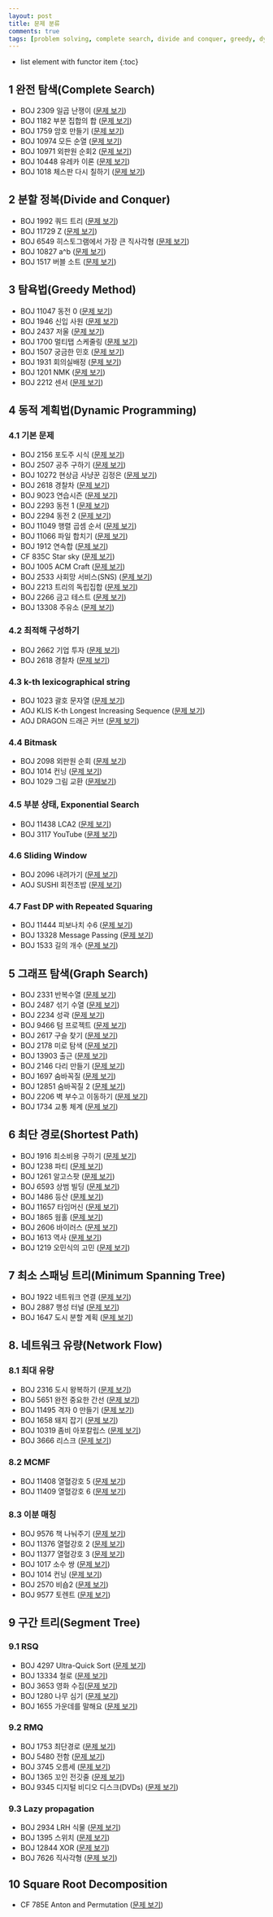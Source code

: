 ```yaml
---
layout: post
title: 문제 분류
comments: true
tags: [problem solving, complete search, divide and conquer, greedy, dynamic programming, graph, graph, graph search, shortest path, minimum spanning tree, network flow, segment tree, square root decomposition]
---
```


* list element with functor item
{:toc}

## 1 완전 탐색(Complete Search)

- BOJ 2309 일곱 난쟁이 ([문제 보기](https://www.acmicpc.net/problem/2309))
- BOJ 1182 부분 집합의 합 ([문제 보기](https://www.acmicpc.net/problem/1182))
- BOJ 1759 암호 만들기 ([문제 보기](https://www.acmicpc.net/problem/1759))
- BOJ 10974 모든 순열 ([문제 보기](https://www.acmicpc.net/problem/10974))
- BOJ 10971 외판원 순회2 ([문제 보기](https://www.acmicpc.net/problem/10971))
- BOJ 10448 유레카 이론 ([문제 보기](https://www.acmicpc.net/problem/10448))
- BOJ 1018 체스판 다시 칠하기 ([문제 보기](https://www.acmicpc.net/problem/1018))

## 2 분할 정복(Divide and Conquer)

- BOJ 1992 쿼드 트리 ([문제 보기](https://www.acmicpc.net/problem/1992))
- BOJ 11729 Z ([문제 보기](https://www.acmicpc.net/problem/11729))
- BOJ 6549 히스토그램에서 가장 큰 직사각형 ([문제 보기](https://www.acmicpc.net/problem/6549))
- BOJ 10827 a^b ([문제 보기](https://www.acmicpc.net/problem/10827))
- BOJ 1517 버블 소트 ([문제 보기](https://www.acmicpc.net/problem/1517))

## 3 탐욕법(Greedy Method)

- BOJ 11047 동전 0 ([문제 보기](https://www.acmicpc.net/problem/11047))
- BOJ 1946 신입 사원 ([문제 보기](https://www.acmicpc.net/problem/1946))
- BOJ 2437 저울 ([문제 보기](https://www.acmicpc.net/problem/2437))
- BOJ 1700 멀티탭 스케줄링 ([문제 보기](https://www.acmicpc.net/problem/1700))
- BOJ 1507 궁금한 민호 ([문제 보기](https://www.acmicpc.net/problem/1507))
- BOJ 1931 회의실배정 ([문제 보기](https://www.acmicpc.net/problem/1931))
- BOJ 1201 NMK ([문제 보기](https://www.acmicpc.net/problem/1201))
- BOJ 2212 센서 ([문제 보기](https://www.acmicpc.net/problem/2212))

## 4 동적 계획법(Dynamic Programming)

### 4.1 기본 문제

- BOJ 2156 포도주 시식 ([문제 보기](https://www.acmicpc.net/problem/2156))
- BOJ 2507 공주 구하기 ([문제 보기](https://www.acmicpc.net/problem/2507))
- BOJ 10272 현상금 사냥꾼 김정은 ([문제 보기](https://www.acmicpc.net/problem/10272))
- BOJ 2618 경찰차 ([문제 보기](https://www.acmicpc.net/problem/2618))
- BOJ 9023 연습시즌 ([문제 보기](https://www.acmicpc.net/problem/9023))
- BOJ 2293 동전 1 ([문제 보기](https://www.acmicpc.net/problem/2293))
- BOJ 2294 동전 2 ([문제 보기](https://www.acmicpc.net/problem/2294))
- BOJ 11049 행렬 곱셈 순서 ([문제 보기](https://www.acmicpc.net/problem/11049))
- BOJ 11066 파일 합치기 ([문제 보기](https://www.acmicpc.net/problem/11066))
- BOJ 1912 연속합 ([문제 보기](https://www.acmicpc.net/problem/1912))
- CF 835C Star sky ([문제 보기](http://codeforces.com/problemset/problem/835/C))
- BOJ 1005 ACM Craft ([문제 보기](https://www.acmicpc.net/problem/1005))
- BOJ 2533 사회망 서비스(SNS) ([문제 보기](https://www.acmicpc.net/problem/2533))
- BOJ 2213 트리의 독립집합 ([문제 보기](https://www.acmicpc.net/problem/2213))
- BOJ 2266 금고 테스트 ([문제 보기](https://www.acmicpc.net/problem/2266))
- BOJ 13308 주유소 ([문제 보기](https://www.acmicpc.net/problem/13308))

### 4.2 최적해 구성하기

- BOJ 2662 기업 투자 ([문제 보기](https://www.acmicpc.net/problem/2662))
- BOJ 2618 경찰차 ([문제 보기](https://www.acmicpc.net/problem/2618))



### 4.3 k-th lexicographical string

- BOJ 1023 괄호 문자열 ([문제 보기](https://www.acmicpc.net/problem/1023))
- AOJ KLIS K-th Longest Increasing Sequence ([문제 보기](https://algospot.com/judge/problem/read/KLIS))
- AOJ DRAGON 드래곤 커브 ([문제 보기](https://algospot.com/judge/problem/read/DRAGON))



### 4.4 Bitmask

- BOJ 2098 외판원 순회 ([문제 보기](https://www.acmicpc.net/problem/2098))
- BOJ 1014 컨닝 ([문제 보기](https://www.acmicpc.net/problem/1014))
- BOJ 1029 그림 교환 ([문제보기](https://www.acmicpc.net/problem/1029))



### 4.5 부분 상태, Exponential Search

- BOJ 11438 LCA2 ([문제 보기](https://www.acmicpc.net/problem/11438))
- BOJ 3117 YouTube ([문제 보기](https://www.acmicpc.net/problem/3117))

### 4.6 Sliding Window

- BOJ 2096 내려가기 ([문제 보기](https://www.acmicpc.net/problem/2096))
- AOJ SUSHI 회전초밥 ([문제 보기](https://algospot.com/judge/problem/read/SUSHI))

### 4.7 Fast DP with Repeated Squaring

- BOJ 11444 피보나치 수6 ([문제 보기](https://www.acmicpc.net/problem/11444))
- BOJ 13328 Message Passing ([문제 보기](https://www.acmicpc.net/problem/13328))
- BOJ 1533 길의 개수 ([문제 보기](https://www.acmicpc.net/problem/1533))

## 5 그래프 탐색(Graph Search)

- BOJ 2331 반복수열 ([문제 보기](https://www.acmicpc.net/problem/2331))
- BOJ 2487 섞기 수열 ([문제 보기](https://www.acmicpc.net/problem/2487))
- BOJ 2234 성곽 ([문제 보기](https://www.acmicpc.net/problem/2234))
- BOJ 9466 텀 프로젝트 ([문제 보기](https://www.acmicpc.net/problem/9466))
- BOJ 2617 구슬 찾기 ([문제 보기](https://www.acmicpc.net/problem/2617))
- BOJ 2178 미로 탐색 ([문제 보기](https://www.acmicpc.net/problem/2178))
- BOJ 13903 출근 ([문제 보기](https://www.acmicpc.net/problem/13903))
- BOJ 2146 다리 만들기 ([문제 보기](https://www.acmicpc.net/problem/2146))
- BOJ 1697 숨바꼭질 ([문제 보기](https://www.acmicpc.net/problem/1697))
- BOJ 12851 숨바꼭질 2 ([문제 보기](https://www.acmicpc.net/problem/12851))
- BOJ 2206 벽 부수고 이동하기 ([문제 보기](https://www.acmicpc.net/problem/2206))
- BOJ 1734 교통 체계 ([문제 보기](https://www.acmicpc.net/problem/1734))

## 6 최단 경로(Shortest Path)

- BOJ 1916 최소비용 구하기 ([문제 보기](https://www.acmicpc.net/problem/1916))
- BOJ 1238 파티 ([문제 보기](https://www.acmicpc.net/problem/1238))
- BOJ 1261 알고스팟 ([문제 보기](https://www.acmicpc.net/problem/1261))
- BOJ 6593 상범 빌딩 ([문제 보기](https://www.acmicpc.net/problem/6593))
- BOJ 1486 등산 ([문제 보기](https://www.acmicpc.net/problem/1486))
- BOJ 11657 타임머신 ([문제 보기](https://www.acmicpc.net/problem/11657))
- BOJ 1865 웜홀 ([문제 보기](https://www.acmicpc.net/problem/1865))
- BOJ 2606 바이러스 ([문제 보기](https://www.acmicpc.net/problem/1865))
- BOJ 1613 역사 ([문제 보기](https://www.acmicpc.net/problem/1613))
- BOJ 1219 오민식의 고민 ([문제 보기](https://www.acmicpc.net/problem/1219))

## 7 최소 스패닝 트리(Minimum Spanning Tree)

- BOJ 1922 네트워크 연결 ([문제 보기](https://www.acmicpc.net/problem/1922))
- BOJ 2887 행성 터널 ([문제 보기](https://www.acmicpc.net/problem/2887))
- BOJ 1647 도시 분할 계획 ([문제 보기](https://www.acmicpc.net/problem/1647))

## 8. 네트워크 유량(Network Flow)

### 8.1 최대 유량

- BOJ 2316 도시 왕복하기 ([문제 보기](https://www.acmicpc.net/problem/2316))
- BOJ 5651 완전 중요한 간선 ([문제 보기](https://www.acmicpc.net/problem/5651))
- BOJ 11495 격자 0 만들기 ([문제 보기](https://www.acmicpc.net/problem/11495))
- BOJ 1658 돼지 잡기 ([문제 보기](https://www.acmicpc.net/problem/1658))
- BOJ 10319 좀비 아포칼립스 ([문제 보기](https://www.acmicpc.net/problem/10319))
- BOJ 3666 리스크 ([문제 보기](https://www.acmicpc.net/problem/3666))



### 8.2 MCMF

- BOJ 11408 열혈강호 5 ([문제 보기](https://www.acmicpc.net/problem/11408))
- BOJ 11409 열혈강호 6 ([문제 보기](https://www.acmicpc.net/problem/11409))



### 8.3 이분 매칭

- BOJ 9576 책 나눠주기 ([문제 보기](https://www.acmicpc.net/problem/9576))
- BOJ 11376 열혈강호 2 ([문제 보기](https://www.acmicpc.net/problem/11376))
- BOJ 11377 열혈강호 3 ([문제 보기](https://www.acmicpc.net/problem/11377))
- BOJ 1017 소수 쌍 ([문제 보기](https://www.acmicpc.net/problem/1017))
- BOJ 1014 컨닝 ([문제 보기](https://www.acmicpc.net/problem/1014))
- BOJ 2570 비숍2 ([문제 보기](https://www.acmicpc.net/problem/2570))
- BOJ 9577 토렌트 ([문제 보기](https://www.acmicpc.net/problem/9577))

## 9 구간 트리(Segment Tree)

### 9.1 RSQ

- BOJ 4297 Ultra-Quick Sort ([문제 보기](https://www.acmicpc.net/problem/4297))
- BOJ 13334 철로 ([문제 보기](https://www.acmicpc.net/problem/13334))
- BOJ 3653 영화 수집([문제 보기](https://www.acmicpc.net/problem/3653))
- BOJ 1280 나무 심기 ([문제 보기](https://www.acmicpc.net/problem/1280))
- BOJ 1655 가운데를 말해요 ([문제 보기](https://www.acmicpc.net/problem/1655))

### 9.2 RMQ

- BOJ 1753 최단경로 ([문제 보기](https://www.acmicpc.net/problem/1753))
- BOJ 5480 전함 ([문제 보기](https://www.acmicpc.net/problem/5480))
- BOJ 3745 오름세 ([문제 보기](https://www.acmicpc.net/problem/3745))
- BOJ 1365 꼬인 전깃줄 ([문제 보기](https://www.acmicpc.net/problem/1365))
- BOJ 9345 디지털 비디오 디스크(DVDs) ([문제 보기](https://www.acmicpc.net/problem/9345))

### 9.3 Lazy propagation

- BOJ 2934 LRH 식물 ([문제 보기](https://www.acmicpc.net/problem/2934))
- BOJ 1395 스위치 ([문제 보기](https://www.acmicpc.net/problem/1395))
- BOJ 12844 XOR ([문제 보기](https://www.acmicpc.net/problem/12844))
- BOJ 7626 직사각형 ([문제 보기](https://www.acmicpc.net/problem/7626))

## 10 Square Root Decomposition

- CF 785E Anton and Permutation ([문제 보기](http://codeforces.com/problemset/problem/785/E))